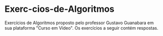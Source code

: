 # Exerc-cios-de-Algoritmos
Exercícios de Algoritmos proposto pelo professor Gustavo Guanabara em sua plataforma "Curso em Vídeo". Os exercícios a seguir contém respostas.
